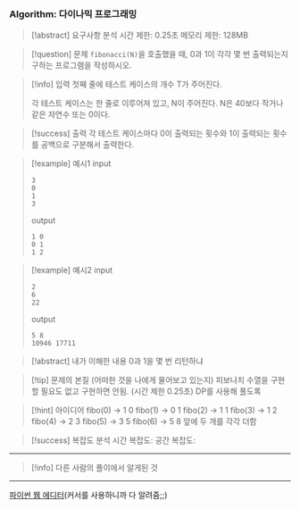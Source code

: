### Algorithm: 다이나믹 프로그래밍

> [!abstract] 요구사항 분석
> 시간 제한: 0.25초
> 메모리 제한: 128MB

> [!question] 문제
> `fibonacci(N)`을 호출했을 때, 0과 1이 각각 몇 번 출력되는지 구하는 프로그램을 작성하시오.

> [!info] 입력
> 첫째 줄에 테스트 케이스의 개수 T가 주어진다.
>
> 각 테스트 케이스는 한 줄로 이루어져 있고, N이 주어진다. N은 40보다 작거나 같은 자연수 또는 0이다.

> [!success] 출력
> 각 테스트 케이스마다 0이 출력되는 횟수와 1이 출력되는 횟수를 공백으로 구분해서 출력한다.

> [!example] 예시1
> input
>
> ```
> 3
> 0
> 1
> 3
> ```
>
> output
>
> ```
> 1 0
> 0 1
> 1 2
> ```

> [!example] 예시2
> input
>
> ```
> 2
> 6
> 22
> ```
>
> output
>
> ```
> 5 8
> 10946 17711
> ```

> [!abstract] 내가 이해한 내용
> 0과 1을 몇 번 리턴하냐

> [!tip] 문제의 본질 (어떠한 것을 나에게 물어보고 있는지)
> 피보나치 수열을 구현할 필요도 없고 구현하면 안됨. (시간 제한 0.25초)
> DP를 사용해 풀도록

> [!hint] 아이디어
> fibo(0) -> 1 0
> fibo(1) -> 0 1
> fibo(2) -> 1 1
> fibo(3) -> 1 2
> fibo(4) -> 2 3
> fibo(5) -> 3 5
> fibo(6) -> 5 8
> 앞에 두 개를 각각 더함

> [!success] 복잡도 분석
> 시간 복잡도:
> 공간 복잡도:

---

> [!info] 다른 사람의 풀이에서 알게된 것

---

[파이썬 웹 에디터](https://replit.com/@alsrudgh0210/KhakiPrettyClient#main.py)(커서를 사용하니까 다 알려줌;;)
